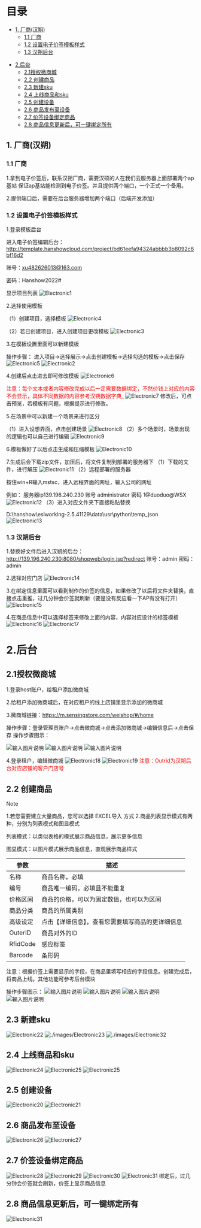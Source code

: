 # 目录
* [1. 厂商(汉朔)](#1-%E5%8E%82%E5%95%86%E6%B1%89%E6%9C%94)
    + [1.1 厂商](#11-%E5%8E%82%E5%95%86)
    + [1.2 设置电子价签模板样式](#12-%E8%AE%BE%E7%BD%AE%E7%94%B5%E5%AD%90%E4%BB%B7%E7%AD%BE%E6%A8%A1%E6%9D%BF%E6%A0%B7%E5%BC%8F)
    + [1.3 汉朔后台](#13-%E6%B1%89%E6%9C%94%E5%90%8E%E5%8F%B0)
- [2.后台](#2%E5%90%8E%E5%8F%B0)
  * [2.1授权微商城](#21%E6%8E%88%E6%9D%83%E5%BE%AE%E5%95%86%E5%9F%8E)
  * [2.2 创建商品](#22-%E5%88%9B%E5%BB%BA%E5%95%86%E5%93%81)
  * [2.3 新建sku](#23-%E6%96%B0%E5%BB%BAsku)
  * [2.4 上线商品和sku](#24-%E4%B8%8A%E7%BA%BF%E5%95%86%E5%93%81%E5%92%8Csku)
  * [2.5 创建设备](#25-%E5%88%9B%E5%BB%BA%E8%AE%BE%E5%A4%87)
  * [2.6 商品发布至设备](#26-%E5%95%86%E5%93%81%E5%8F%91%E5%B8%83%E8%87%B3%E8%AE%BE%E5%A4%87)
  * [2.7 价签设备绑定商品](#27-%E4%BB%B7%E7%AD%BE%E8%AE%BE%E5%A4%87%E7%BB%91%E5%AE%9A%E5%95%86%E5%93%81)
  * [2.8 商品信息更新后，可一键绑定所有](#28-%E5%95%86%E5%93%81%E4%BF%A1%E6%81%AF%E6%9B%B4%E6%96%B0%E5%90%8E%E5%8F%AF%E4%B8%80%E9%94%AE%E7%BB%91%E5%AE%9A%E6%89%80%E6%9C%89)

## 1. 厂商(汉朔)
### 1.1 厂商
1.拿到电子价签后，联系汉朔厂商，需要汉硕的人在我们云服务器上面部署两个ap基站  保证ap基站能检测到电子价签。并且提供两个端口，一个正式一个备用。

2.提供端口后，需要在后台服务器增加两个端口（后端开发添加）
### 1.2 设置电子价签模板样式 

1.登录模板后台 

进入电子价签编辑后台：
http://template.hanshowcloud.com/project/bd61eefa94324abbbb3b8092c6bf16d2

账号：xu482626013@163.com

密码：Hanshow2022#

显示项目列表
![Electronic1](./images/Electronic/1.jpg)

2.选择使用模板

（1）创建项目，选择模板
![Electronic4](./images/Electronic/4.png)

（2）若已创建项目，进入创建项目更改模板
![Electronic3](./images/Electronic/3.png)

3.在模板设置里面可以新建模板

操作步骤：
进入项目→选择展示→点击创建模板→选择勾选的模板→点击保存
![Electronic5](./images/Electronic/5.png)
![Electronic2](./images/Electronic/2.jpg)

4.创建后点击进去即可修改模板
![Electronic6](./images/Electronic/6.jpg)

<font color="red">注意：每个文本或者内容修改完成以后一定需要数据绑定，不然价钱上对应的内容不会显示，具体不同数据的内容参考汉朔数据字典_</font>
![Electronic7](./images/Electronic/7.png)
修改后，可点击预览，若模板有问题，根据提示进行修改。

5.在场景中可以新建一个场景来进行区分

（1）进入设想界面，点击创建场景
![Electronic8](./images/Electronic/8.png)
（2）多个场景时，场景出现的逻辑也可以自己进行编辑
![Electronic9](./images/Electronic/9.png)

6.模板做好了以后点击生成和压缩模板
![Electronic10](./images/Electronic/10.png)

7.生成后会下载zip文件，加压后，将文件复制到部署的服务器下
（1）下载的文件，进行解压
![Electronic11](./images/Electronic/11.png)
（2）远程部署的服务器

按住win+R输入mstsc，进入远程界面的网址，输入公司的网址

例如：
服务器ip139.196.240.230    账号  administrator    密码  1@duoduo@WSX
![Electronic12](./images/Electronic/12.png)
（3）进入对应文件夹下直接粘贴替换

D:\hanshow\eslworking-2.5.41129\data\usr\python\temp_json
![Electronic13](./images/Electronic/13.png)

### 1.3 汉朔后台
1.替换好文件后进入汉朔的后台：
http://139.196.240.230:8080/shopweb/login.jsp?redirect
账号：admin   密码：admin

2.选择对应门店
![Electronic14](./images/Electronic/14.png)

3.在绑定信息里面可以看到制作的价签的信息，如果修改了以后将文件夹替换，直接点击重推，过几分钟会价签就刷新（要是没有反应看一下AP有没有打开）
![Electronic15](./images/Electronic/15.png)

4.在商品信息中可以选择标签来修改上面的内容，内容对应设计的标签模板
![Electronic16](./images/Electronic/16.png)
![Electronic17](./images/Electronic/17.png)

# 2.后台
## 2.1授权微商城
1.登录host账户，给租户添加微商城

2.给租户添加微商城后，在对应租户的线上店铺里显示添加的微商城

3.微商城链接：https://m.sensingstore.com/weishop/#/home

操作步骤：登录管理员账户→点击微商城→点击添加微商城→编辑信息后→点击保存
操作步骤图示：

![输入图片说明](https://images.gitee.com/uploads/images/2021/0426/115309_7859e688_8867015.png "屏幕截图.png")
![输入图片说明](https://images.gitee.com/uploads/images/2021/0426/115615_c6176821_8867015.png "屏幕截图.png")
![输入图片说明](https://images.gitee.com/uploads/images/2021/0426/120014_2b23e564_8867015.png "屏幕截图.png")

4.登录租户，编辑微商城
![Electronic18](./images/Electronic/18.png)
![Electronic19](./images/Electronic/19.jpg)
<font color="red">注意：Outrid为汉朔后台对应店铺的客户门店号</font>


## 2.2 创建商品
Note

1.若您需要建立大量商品，您可以选择 EXCEL导入 方式
2.商品列表显示模式有两种，分别为列表模式和图显模式

列表模式：以类似表格的模式展示商品信息，展示更多信息

图显模式：以图片模式展示商品信息，直观展示商品样式

| 参数  | 描述  |
|---|---|
|名称   | 商品名称，必填  |
| 编号  | 商品唯一编码，必填且不能重复 |
| 价格区间  | 商品的价格，可以为固定数值，也可以为区间  |
| 商品分类  | 商品的所属类别  |
| 高级设定  | 点击【详细信息】，查看您需要填写商品的更详细信息  |
| OuterID  | 商品对外的ID  |
| RfidCode  | 感应标签  |
| Barcode  | 条形码  |

注意：根据价签上需要显示的字段，在商品里填写相应的字段信息。创建完成后，将商品上线。其他功能可参考后台模块


操作步骤图示：
![输入图片说明](https://images.gitee.com/uploads/images/2021/0521/160620_2d98a7ca_8867015.png "屏幕截图.png")
![输入图片说明](https://images.gitee.com/uploads/images/2021/0521/160933_b469c44e_8867015.png "屏幕截图.png")
![输入图片说明](https://images.gitee.com/uploads/images/2021/0521/161323_3078e220_8867015.png "屏幕截图.png")
![输入图片说明](https://images.gitee.com/uploads/images/2021/0521/161516_c626a826_8867015.png "屏幕截图.png")

## 2.3 新建sku
![Electronic22](./images/Electronic/22.jpg)
![./images/Electronic23](./images/Electronic/23.jpg)
![./images/Electronic32](./images/Electronic/32.png)

## 2.4 上线商品和sku
![Electronic24](./images/Electronic/24.jpg)
![Electronic25](./images/Electronic/25.png)
![Electronic25](./images/Electronic/32.png)
## 2.5 创建设备

![Electronic20](./images/Electronic/20.png)
![Electronic21](./images/Electronic/21.jpg)

## 2.6 商品发布至设备
![Electronic26](./images/Electronic/26.png)
![Electronic27](./images/Electronic/27.png)

## 2.7 价签设备绑定商品
![Electronic28](./images/Electronic/28.png)
![Electronic29](./images/Electronic/29.jpg)
![Electronic30](./images/Electronic/30.png)
![Electronic31](./images/Electronic/31.png)
绑定后，过几分钟会价签就会刷新，价签上显示商品信息

## 2.8 商品信息更新后，可一键绑定所有

![Electronic31](./images/Electronic/33.png)